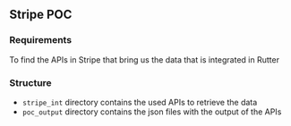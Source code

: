 ## Stripe POC

### Requirements 

To find the APIs in Stripe that bring us the data that is integrated in Rutter

### Structure

- `stripe_int` directory contains the used APIs to retrieve the data
- `poc_output` directory contains the json files with the output of the APIs
